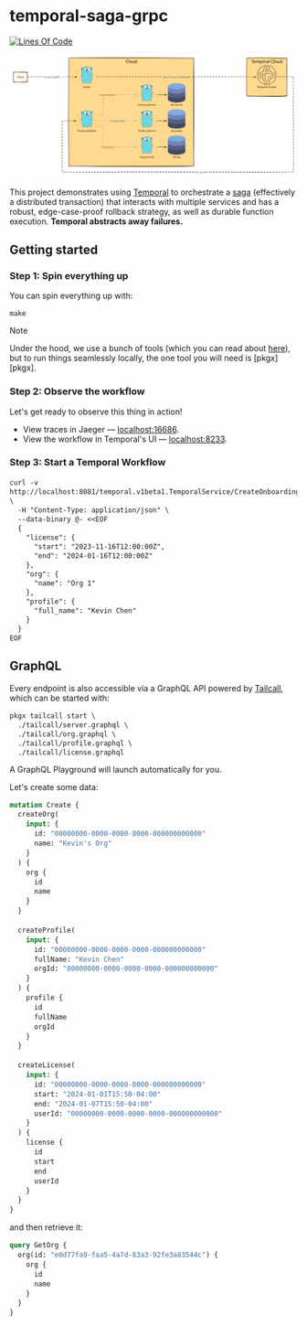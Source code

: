 # temporal-saga-grpc

[![Lines Of Code](https://aschey.tech/tokei/github/kevinmichaelchen/temporal-saga-grpc?category=code&style=for-the-badge)](https://github.com/kevinmichaelchen/temporal-saga-grpc)

<p align="center">

![./docs/diagrams/architecture.svg](./diagrams/architecture.svg)

</p>

This project demonstrates using
<a target="_blank" href="https://temporal.io/">Temporal</a> to orchestrate a
<a target="_blank" href="https://microservices.io/patterns/data/saga.html">saga</a>
(effectively a distributed transaction) that interacts with multiple services
and has a robust, edge-case-proof rollback strategy, as well as durable function
execution. **Temporal abstracts away failures.**

## Getting started

### Step 1: Spin everything up

You can spin everything up with:

```shell
make
```

> [!NOTE]
>
> Under the hood, we use a bunch of tools (which you can read about [here][tech-stack]), but to run things seamlessly locally, the one tool you will need is [pkgx][pkgx].

[tech-stack]: https://kevinmichaelchen.github.io/temporal-saga-grpc/architecture/overview/

### Step 2: Observe the workflow

Let's get ready to observe this thing in action!

- View traces in Jaeger — [localhost:16686][jaeger-ui].
- View the workflow in Temporal's UI — [localhost:8233][temporal-ui].

[temporal-ui]: http://localhost:8233
[jaeger-ui]: http://localhost:16686

### Step 3: Start a Temporal Workflow

```shell
curl -v http://localhost:8081/temporal.v1beta1.TemporalService/CreateOnboardingWorkflow \
  -H "Content-Type: application/json" \
  --data-binary @- <<EOF
  {
    "license": {
      "start": "2023-11-16T12:00:00Z",
      "end": "2024-01-16T12:00:00Z"
    },
    "org": {
      "name": "Org 1"
    },
    "profile": {
      "full_name": "Kevin Chen"
    }
  }
EOF
```

## GraphQL

Every endpoint is also accessible via a GraphQL API powered by
[Tailcall][tailcall], which can be started with:

[tailcall]: https://tailcall.run/

```shell
pkgx tailcall start \
  ./tailcall/server.graphql \
  ./tailcall/org.graphql \
  ./tailcall/profile.graphql \
  ./tailcall/license.graphql
```

A GraphQL Playground will launch automatically for you.

Let's create some data:

```graphql
mutation Create {
  createOrg(
    input: {
      id: "00000000-0000-0000-0000-000000000000"
      name: "Kevin's Org"
    }
  ) {
    org {
      id
      name
    }
  }

  createProfile(
    input: {
      id: "00000000-0000-0000-0000-000000000000"
      fullName: "Kevin Chen"
      orgId: "00000000-0000-0000-0000-000000000000"
    }
  ) {
    profile {
      id
      fullName
      orgId
    }
  }

  createLicense(
    input: {
      id: "00000000-0000-0000-0000-000000000000"
      start: "2024-01-01T15:50-04:00"
      end: "2024-01-07T15:50-04:00"
      userId: "00000000-0000-0000-0000-000000000000"
    }
  ) {
    license {
      id
      start
      end
      userId
    }
  }
}
```

and then retrieve it:

```graphql
query GetOrg {
  org(id: "e0d77fa9-faa5-4a7d-83a3-92fe3a83544c") {
    org {
      id
      name
    }
  }
}
```
